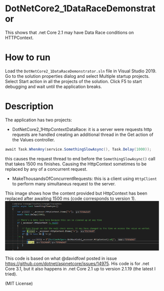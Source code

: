 # DotNetCore2_1DataRaceDemonstrator
This shows that .net Core 2.1 may have Data Race conditions on HTTPContext.
# How to run
Load the `DotNetCore2_1DataRaceDemonstrator.sln` file in Visual Studio 2019.
Go to the solution properties dialog and select Multiple startup projects. Select Start action in all the projects of the solution.
Click F5 to start debugging and wait until the application breaks.

# Description
The application has two projects:
* DotNetCore2_1HttpContextDataRace: it is a server were requests http requests are handled creating an additional thread in the Get action of the Values controller.
```csharp
await Task.WhenAny(service.SomethingSlowAsync(), Task.Delay(1000));
```
this causes the request thread to end before the `SomethingSlowAsync()` call that takes 1500 ms finishes.
Causing the HttpContext sometimes to be replaced by any of a concurrent request.

* MakeThousandsOfConcurrentRequests: this is a client using `HttpClient` to perform many simultaneus request to the server.

This image shows how the content provided but HttpContext has been replaced after awaiting 1500 ms (code corresponds to version 1).
![Screen capture with data race](https://raw.githubusercontent.com/ldwedari/DotNetCore2_1DataRaceDemonstrator/master/ProofOfSwappedContext.png)


This code is based on what @davidfowl posted in issue https://github.com/dotnet/aspnetcore/issues/14975. His code is for .net Core 3.1, but it also happens in .net Core 2.1 up to version 2.1.19 (the latest I tried).

(MIT License)
